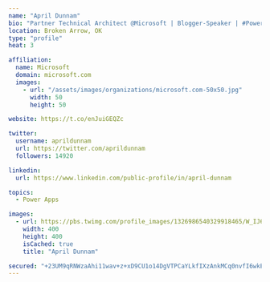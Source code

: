 ```yaml
---
name: "April Dunnam"
bio: "Partner Technical Architect @Microsoft | Blogger-Speaker | #PowerApps, #PowerAutomate, #Office365, #SharePoint | #WIT | #Karaoke Queen"
location: Broken Arrow, OK
type: "profile"
heat: 3

affiliation:
  name: Microsoft
  domain: microsoft.com
  images:
    - url: "/assets/images/organizations/microsoft.com-50x50.jpg"
      width: 50
      height: 50

website: https://t.co/enJuiGEQZc

twitter:
  username: aprildunnam
  url: https://twitter.com/aprildunnam
  followers: 14920

linkedin:
  url: https://www.linkedin.com/public-profile/in/april-dunnam

topics:
  - Power Apps

images:
  - url: https://pbs.twimg.com/profile_images/1326986540329918465/W_IJ6Ih2_400x400.jpg
    width: 400
    height: 400
    isCached: true
    title: "April Dunnam"

secured: "+23UM9qRNWzaAhi11wav+z+xD9CU1o14DgVTPCaYLkfIXzAnkMCq0nvfI6wkECMAl17+pkeDj6e7wTvOVWhgIZDWJjraRhUaxmDOrulwaWKCUXleMj8lrZ7G1Q2Snq0rbbMICH/vE69gjA7s0AmGQqGW680SSji4u1y5wZ+9TW9yuwZgYk+DrbpNu6uLRTHL/3cCAHXNEaLDQWQ/hf4xpT36jyWocCMW7Jcc0xrBZdHipmY4AEdU3JrYvPZtki/vDEPGvIkwhu0kNL81CwbYTpR1qwn4v/B3SsgTSveyGNRRCIjmK8buVeVULL8uYHT6J7NlmEr+4Noh7R9QYDYP9vK4w2rs3BP71OqQsxR6en1tNbFVrq5gtnDUL8XlJHUvzd0wnq9Cz09Y6x9N0nP5pKboyTRl7BX5K1sFfljroVc=;B43XkXVqjWWzPQeTOdI/9A=="
---
```


